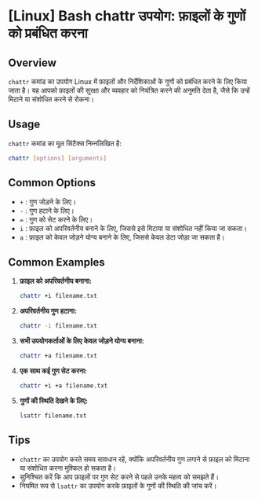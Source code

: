 # [Linux] Bash chattr उपयोग: फ़ाइलों के गुणों को प्रबंधित करना

## Overview
`chattr` कमांड का उपयोग Linux में फ़ाइलों और निर्देशिकाओं के गुणों को प्रबंधित करने के लिए किया जाता है। यह आपको फ़ाइलों की सुरक्षा और व्यवहार को नियंत्रित करने की अनुमति देता है, जैसे कि उन्हें मिटाने या संशोधित करने से रोकना।

## Usage
`chattr` कमांड का मूल सिंटैक्स निम्नलिखित है:

```bash
chattr [options] [arguments]
```

## Common Options
- `+` : गुण जोड़ने के लिए।
- `-` : गुण हटाने के लिए।
- `=` : गुण को सेट करने के लिए।
- `i` : फ़ाइल को अपरिवर्तनीय बनाने के लिए, जिससे इसे मिटाया या संशोधित नहीं किया जा सकता।
- `a` : फ़ाइल को केवल जोड़ने योग्य बनाने के लिए, जिससे केवल डेटा जोड़ा जा सकता है।

## Common Examples
1. **फ़ाइल को अपरिवर्तनीय बनाना:**
   ```bash
   chattr +i filename.txt
   ```

2. **अपरिवर्तनीय गुण हटाना:**
   ```bash
   chattr -i filename.txt
   ```

3. **सभी उपयोगकर्ताओं के लिए केवल जोड़ने योग्य बनाना:**
   ```bash
   chattr +a filename.txt
   ```

4. **एक साथ कई गुण सेट करना:**
   ```bash
   chattr +i +a filename.txt
   ```

5. **गुणों की स्थिति देखने के लिए:**
   ```bash
   lsattr filename.txt
   ```

## Tips
- `chattr` का उपयोग करते समय सावधान रहें, क्योंकि अपरिवर्तनीय गुण लगाने से फ़ाइल को मिटाना या संशोधित करना मुश्किल हो सकता है।
- सुनिश्चित करें कि आप फ़ाइलों पर गुण सेट करने से पहले उनके महत्व को समझते हैं।
- नियमित रूप से `lsattr` का उपयोग करके फ़ाइलों के गुणों की स्थिति की जांच करें।